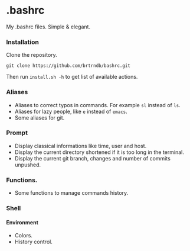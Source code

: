 # .bashrc
My .bashrc files. Simple & elegant.

### Installation
Clone the repository.
```
git clone https://github.com/brtrndb/bashrc.git
```
Then run `install.sh -h` to get list of available actions.

### Aliases
- Aliases to correct typos in commands. For example `sl` instead of `ls`.
- Aliases for lazy people, like `e` instead of `emacs`.
- Some aliases for git.

### Prompt
- Display classical informations like time, user and host.
- Display the current directory shortened if it is too long in the terminal.
- Display the current git branch, changes and number of commits unpushed.

### Functions.
- Some functions to manage commands history.

### Shell
#### Environment
- Colors.
- History control.

